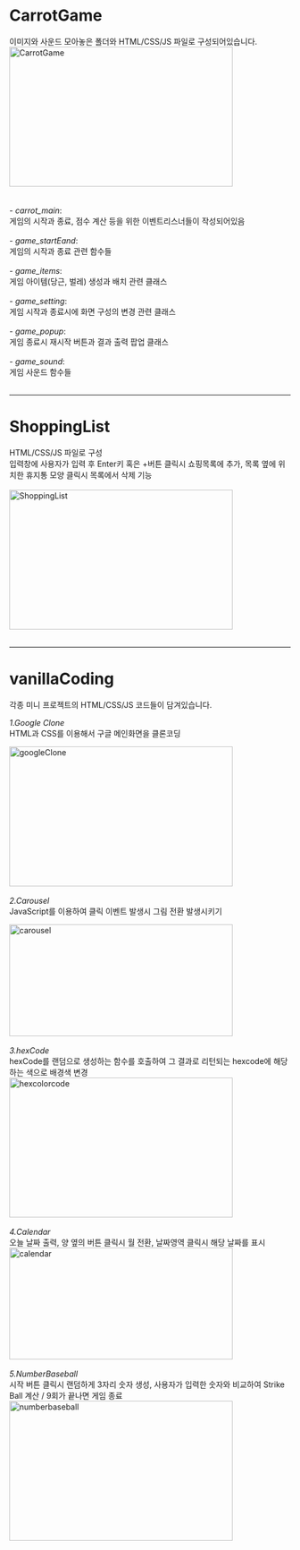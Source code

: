 # CarrotGame
이미지와 사운드 모아놓은 폴더와 HTML/CSS/JS 파일로 구성되어있습니다.
</br>
<img src="https://img1.daumcdn.net/thumb/R1280x0/?scode=mtistory2&fname=https%3A%2F%2Fblog.kakaocdn.net%2Fdn%2FuMdA4%2Fbtq7DtvHqHI%2FLFCykh7EQgnEEN7nfOR5n0%2Fimg.png" width="400px" height="250px" alt="CarrotGame"></img><br/>
</br>
</br>*- carrot_main*:
</br>게임의 시작과 종료, 점수 계산 등을 위한 이벤트리스너들이 작성되어있음</br>
</br>*- game_startEand*:
</br>게임의 시작과 종료 관련 함수들</br>
</br>*- game_items*:
</br>게임 아이템(당근, 벌레) 생성과 배치 관련 클래스</br>
</br>*- game_setting*:
</br>게임 시작과 종료시에 화면 구성의 변경 관련 클래스</br>
 </br>*- game_popup*:
</br> 게임 종료시 재시작 버튼과 결과 출력 팝업 클래스</br>
 </br>*- game_sound*:
</br> 게임 사운드 함수들</br>
</br>

-------------------------
# ShoppingList
HTML/CSS/JS 파일로 구성</br>
입력창에 사용자가 입력 후 Enter키 혹은 +버튼 클릭시 쇼핑목록에 추가, 목록 옆에 위치한 휴지통 모양 클릭시 목록에서 삭제 기능
</br>
</br>
<img src="https://img1.daumcdn.net/thumb/R1280x0/?scode=mtistory2&fname=https%3A%2F%2Fblog.kakaocdn.net%2Fdn%2FcwEecL%2Fbtq6n69c2An%2FKu1W5il49L4adsyV6uCI21%2Fimg.png" width="400px" height="250px" alt="ShoppingList"></img><br/>
</br>



------------------------
# vanillaCoding
각종 미니 프로젝트의 HTML/CSS/JS 코드들이 담겨있습니다.

_1.Google Clone_
</br> HTML과 CSS를 이용해서 구글 메인화면을 클론코딩

<img src="https://blog.kakaocdn.net/dn/diCQP2/btq7jDdviSO/1CM8eVaJzlIYYuBu0fAdkK/img.png" width="400px" height="250px" alt="googleClone"></img><br/>
</br>
_2.Carousel_
</br> JavaScript를 이용하여 클릭 이벤트 발생시 그림 전환 발생시키기

<img src="https://img1.daumcdn.net/thumb/R1280x0/?scode=mtistory2&fname=https%3A%2F%2Fblog.kakaocdn.net%2Fdn%2FbB3ax4%2Fbtq5uvn3PqA%2FaiAl7gbnpPSEXKpae5veqk%2Fimg.png" width="400px" height="200px" alt="carousel"></img><br/>
</br>
_3.hexCode_
</br> hexCode를 랜덤으로 생성하는 함수를 호출하여 그 결과로 리턴되는 hexcode에 해당하는 색으로 배경색 변경
<img src="https://img1.daumcdn.net/thumb/R1280x0/?scode=mtistory2&fname=https%3A%2F%2Fblog.kakaocdn.net%2Fdn%2FoIXY6%2Fbtq7klRpyM6%2FuN7JdKKYkM9cBUetAjCNyk%2Fimg.png" width="400px" height="250px" alt="hexcolorcode"></img><br/>
</br>
_4.Calendar_
</br> 오늘 날짜 출력, 양 옆의 버튼 클릭시 월 전환, 날짜영역 클릭시 해당 날짜를 표시</br>
<img src="https://img1.daumcdn.net/thumb/R1280x0/?scode=mtistory2&fname=https%3A%2F%2Fblog.kakaocdn.net%2Fdn%2FRkxqX%2Fbtq7trXHCs8%2Fc20l9u5OMFefqeAkXVUrk1%2Fimg.png" width="400px" height="200px" alt="calendar"></img><br/>
</br>
_5.NumberBaseball_
</br> 시작 버튼 클릭시 랜덤하게 3자리 숫자 생성, 사용자가 입력한 숫자와 비교하여 Strike Ball 계산 / 9회가 끝나면 게임 종료</br>
<img src="https://img1.daumcdn.net/thumb/R1280x0/?scode=mtistory2&fname=https%3A%2F%2Fblog.kakaocdn.net%2Fdn%2FmemUC%2Fbtq7nHnmESE%2Fjbsn3sKfbUlM4G2EQj6Bkk%2Fimg.png" width="400px" height="250px" alt="numberbaseball"></img><br/>

